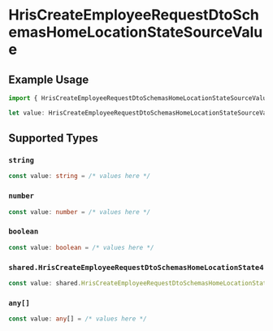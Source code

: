 # HrisCreateEmployeeRequestDtoSchemasHomeLocationStateSourceValue

## Example Usage

```typescript
import { HrisCreateEmployeeRequestDtoSchemasHomeLocationStateSourceValue } from "@stackone/stackone-client-ts/sdk/models/shared";

let value: HrisCreateEmployeeRequestDtoSchemasHomeLocationStateSourceValue = "<value>";
```

## Supported Types

### `string`

```typescript
const value: string = /* values here */
```

### `number`

```typescript
const value: number = /* values here */
```

### `boolean`

```typescript
const value: boolean = /* values here */
```

### `shared.HrisCreateEmployeeRequestDtoSchemasHomeLocationState4`

```typescript
const value: shared.HrisCreateEmployeeRequestDtoSchemasHomeLocationState4 = /* values here */
```

### `any[]`

```typescript
const value: any[] = /* values here */
```

